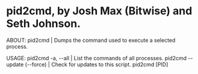 pid2cmd, by Josh Max (Bitwise) and Seth Johnson.
===============================

ABOUT: pid2cmd | Dumps the command used to execute a selected process.

USAGE:
	pid2cmd -a, --all | List the commands of all processes.
	pid2cmd --update (--force) | Check for updates to this script.
	pid2cmd [PID]